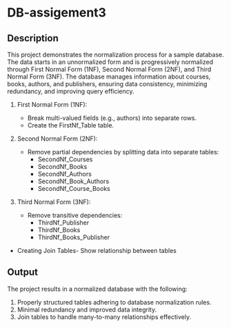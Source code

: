 # DB-assigement3

## Description
This project demonstrates the normalization process for a sample database. The data starts in an unnormalized form and is progressively normalized through First Normal Form (1NF), Second Normal Form (2NF), and Third Normal Form (3NF). The database manages information about courses, books, authors, and publishers, ensuring data consistency, minimizing redundancy, and improving query efficiency.


1. First Normal Form (1NF):
   - Break multi-valued fields (e.g., authors) into separate rows.
   - Create the FirstNf_Table table.

2. Second Normal Form (2NF):
   - Remove partial dependencies by splitting data into separate tables:
     - SecondNf_Courses
     - SecondNf_Books
     - SecondNf_Authors
     - SecondNf_Book_Authors
     - SecondNf_Course_Books

3. Third Normal Form (3NF):
   - Remove transitive dependencies:
     - ThirdNf_Publisher
     - ThirdNf_Books
     - ThirdNf_Books_Publisher

- Creating Join Tables-
  Show relationship between tables
   
## Output
The project results in a normalized database with the following:
1. Properly structured tables adhering to database normalization rules.
2. Minimal redundancy and improved data integrity.
3. Join tables to handle many-to-many relationships effectively.
